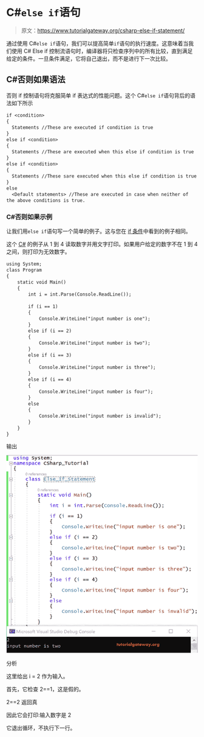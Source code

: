 # C#`else if`语句

> 原文：<https://www.tutorialgateway.org/csharp-else-if-statement/>

通过使用 C#`else if`语句，我们可以提高简单`if`语句的执行速度。这意味着当我们使用 C# Else if 控制流语句时，编译器将只检查序列中的所有比较，直到满足给定的条件。一旦条件满足，它将自己退出，而不是进行下一次比较。

## C#否则如果语法

否则 if 控制语句将克服简单 if 表达式的性能问题。这个 C#`else if`语句背后的语法如下所示

```
if <condition>
{
  Statements //These are executed if condition is true
}
else if <condition>
{
  Statements //These are executed when this else if condition is true
}
else if <condition>
{
  Statements //These sare executed when this else if condition is true
}
else
  <Default statements> //These are executed in case when neither of the above conditions is true. 
```

### C#否则如果示例

让我们用`else if`语句写一个简单的例子。这与您在 [if 条件](https://www.tutorialgateway.org/csharp-if-statement/)中看到的例子相同。

这个 [C#](https://www.tutorialgateway.org/csharp-tutorial/) 的例子从 1 到 4 读取数字并用文字打印。如果用户给定的数字不在 1 到 4 之间，则打印为无效数字。

```
using System;
class Program
{
    static void Main()
    {
        int i = int.Parse(Console.ReadLine());

        if (i == 1)
        {
            Console.WriteLine("input number is one");
        }
        else if (i == 2)
        {
            Console.WriteLine("input number is two");
        }
        else if (i == 3)
        {
            Console.WriteLine("input number is three");
        }
        else if (i == 4)
        {
            Console.WriteLine("input number is four");
        }
        else
        {
            Console.WriteLine("input number is invalid");
        }
    }
}
```

输出

![C# Else If Example 1](img/a63cb46d8280a0b5ff7decabccb3c5ce.png)

分析

这里给出 i = 2 作为输入。

首先，它检查 2==1，这是假的。

2==2 返回真

因此它会打印:输入数字是 2

它退出循环，不执行下一行。